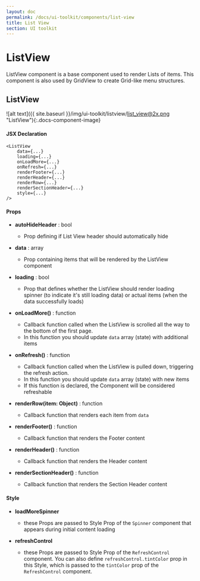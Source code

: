 ```yaml
---
layout: doc
permalink: /docs/ui-toolkit/components/list-view
title: List View
section: UI toolkit
---
```


# ListView 

ListView component is a base component used to render Lists of items. This component is also used by GridView to create Grid-like menu structures.  

## ListView
![alt text]({{ site.baseurl }}/img/ui-toolkit/listview/list_view@2x.png "ListView"){:.docs-component-image}

#### JSX Declaration
```JSX
<ListView
    data={...}
    loading={...}
    onLoadMore={...}
    onRefresh={...}
    renderFooter={...}
    renderHeader={...}
    renderRow={...}
    renderSectionHeader={...}
    style={...}
/>
```

#### Props

* **autoHideHeader** : bool
  - Prop defining if List View header should automatically hide

* **data** : array  
  - Prop containing items that will be rendered by the ListView component

* **loading** : bool  
  - Prop that defines whether the ListView should render loading spinner (to indicate it's still loading data) or actual items (when the data successfully loads)

* **onLoadMore()** : function  
  - Callback function called when the ListView is scrolled all the way to the bottom of the first page. 
  - In this function you should update `data` array (state) with additional items

* **onRefresh()** : function  
  - Callback function called when the ListView is pulled down, triggering the refresh action. 
  - In this function you should update `data` array (state) with new items
  - If this function is declared, the Component will be considered refreshable

* **renderRow(item: Object)** : function  
  - Callback function that renders each item from `data`

* **renderFooter()** : function  
  - Callback function that renders the Footer content
 
* **renderHeader()** : function  
  - Callback function that renders the Header content

* **renderSectionHeader()** : function  
  - Callback function that renders the Section Header content

#### Style

* **loadMoreSpinner**
  - these Props are passed to Style Prop of the `Spinner` component that appears during initial content loading  
     
* **refreshControl**
  - these Props are passed to Style Prop of the `RefreshControl` component. You can also define `refreshControl.tintColor` prop in this Style, which is passed to the `tintColor` prop of the `RefreshControl` component.
